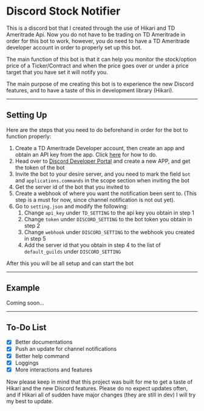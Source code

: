 # Discord Stock Notifier

This is a discord bot that I created through the use of Hikari and TD 
Ameritrade Api. Now you do not have to be trading on TD Ameritrade in 
order for this bot to work, however, you do need to have a TD Ameritrade
developer account in order to properly set up this bot.

The main function of this bot is that it can help you monitor the stock/option
price of a Ticker/Contract and when the price goes over or under a price 
target that you have set it will notify you.

The main purpose of me creating this bot is to experience the new Discord
features, and to have a taste of this in development library (Hikari).

___

## Setting Up
Here are the steps that you need to do beforehand in order for the bot to
function properly:

1. Create a TD Ameritrade Developer account, then create an app and obtain 
an API key from the app. Click [here](https://developer.tdameritrade.com/content/getting-started) for how to do.
2. Head over to [Discord Developer Portal](https://discord.com/developers/applications)
and create a new APP, and get the token of the bot
3. Invite the bot to your desire server, and you need to mark the field
`bot` and `applications.commands` in the scope section when inviting the bot
4. Get the server id of the bot that you invited to
5. Create a webhook of where you want the notification been sent to. (This 
step is a must for now, since channel notification is not out yet).
6. Go to `setting.json` and modify the following:
   1. Change `api_key` under `TD_SETTING` to the api key you obtain in step 1
   2. Change `token` under `DISCORD_SETTING` to the bot token you obtain in step 2
   3. Change `webhook` under `DISCORD_SETTING` to the webhook you created in step 5
   4. Add the server id that you obtain in step 4 to the list of `default_guilds` under `DISCORD_SETTING`

After this you will be all setup and can start the bot

___
## Example

Coming soon...
___

## To-Do List
* [x] Better documentations
* [x] Push an update for channel notifications
* [x] Better help command
* [x] Loggings
* [x] More interactions and features

Now please keep in mind that this project was built for me to get a taste of
Hikari and the new Discord features. Please do no expect updates often, and
if Hikari all of sudden have major changes (they are still in dev) I will
try my best to update.